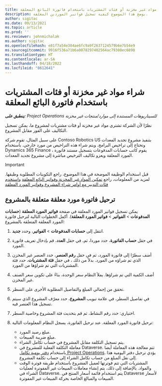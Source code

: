 ```yaml
---
title: شراء مواد غير مخزنة أو فئات المشتريات باستخدام فاتورة البائع المعلقة
description: يوضح هذا الموضوع كيفية تسجيل فواتير الموردين المعلقة.
author: sigitac
ms.date: 09/13/2021
ms.topic: article
ms.prod: ''
ms.reviewer: johnmichalak
ms.author: sigitac
ms.openlocfilehash: e81f7a54e304ae6fc9a9f2637124579b6e7b54e9
ms.sourcegitcommit: 9916f536a71b6a0078297402564ac79308ec6890
ms.translationtype: HT
ms.contentlocale: ar-SA
ms.lasthandoff: 04/18/2022
ms.locfileid: "8612641"
---
```

# <a name="purchase-non-stocked-materials-or-procurement-categories-using-a-pending-vendor-invoice"></a>شراء مواد غير مخزنة أو فئات المشتريات باستخدام فاتورة البائع المعلقة

_**ينطبق على:** Project Operations للسيناريوهات المستندة إلى موارد/منتجات غير مخزنة‬_

نظرًا لأن الشركة تشتري مواد غير مخزنة أو فئات مشتريات لمشروع ما، يمكن تسجيل التكاليف على الفور مقابل المشروع. 

على سبيل المثال، تقوم شركة Contoso Robotics US بتنفيذ مشروع تجديد المعدات وتحتاج إلى تراخيص البرامج. ويتم شراء هذه التراخيص من مورد خارجي.  باستخدام Dynamics 365 Finance ، يقوم كاتب حسابات المدفوعات بتسجيل مستند فاتورة المورد المعلقة ويعزو تكاليف الترخيص مباشرة إلى مشروع تجديد المعدات. 

> [!IMPORTANT]
> قبل استخدام الوظيفة الموضحة في هذا الموضوع، راجع التكوينات المطلوبة وطبقها. لمزيد من المعلومات، راجع [تمكين المواد غير المخزنة وفواتير البائع المعلقة](configure-materials-nonstocked.md) و[استخدم فئات التدبير مع أوامر شراء المشروع وفواتير المورد المعلقة](configure-procurement-categories.md)

## <a name="post-a-project-related-pending-vendor-invoice"></a>ترحيل فاتورة مورد معلقة متعلقة بالمشروع 

يمكن تسجيل فواتير المورد المعلقة في صفحة **فواتير المورد المعلقة** (**حسابات المدفوعات** > **الفواتير** > **فواتير المورد المعلقة**). أكمل الخطوات التالية لترحيل فاتورة المورد المعلقة المتعلقة بالمشروع:

1. انتقل إلى **حسابات المدفوعات** > **الفواتير**، وحدد **جديد**. 
1. في حقل **حساب الفاتورة**، حدد موردا، ثم، في حقل **العدد**، قم بإدخال تعريف فاتورة المورد.
1. أضف سطرًا إلى فاتورة المورد، ثم في حقل **رقم العنصر**، حدد العنصر غير المخزن الذي تم شراؤه من المورد. بدلاً من ذلك ، في حقل **فئة المشتريات**، حدد فئة المشتريات التي تم شراؤها من المورد.   
1. أضف الكمية التي تم شراؤها. يملأ النظام سعر الوحدة، بناءً على تكوين سعر الصنف غير المخزن. 
1. تحقق من إجمالي المبلغ والتفاصيل المطلوبة الأخرى على السطر.
1. في تفاصيل السطر، في علامة تبويب **المشروع**، حدد معرّف المشروع الذي سيتم تسجيل هذا العنصر فيه.
1. اختياري: حدد رقم النشاط، ثم قم بتحديث فئة المشروع وخاصية السطر.
1. ترحيل فاتورة المورد المعلقة. عند ترحيل الفاتورة، يسجل النظام المعلومات التالية:
    
    - مبلغ رصيد المورد.
    - مبلغ ضريبة المبيعات.
    - يتم تسجيل التكلفة مقابل المشروع في حساب تكامل الشراء.
    - معاملة التكلفة الفعلية للمشروع في Dataverse.  تتم معالجة هذه المعاملة أيضا باستخدام [دفتر يومية تكامل Project Operations](../project-accounting/project-operations-integration-journal.md). يؤدي ترحيل دفتر اليومية هذا إلى نقل المبلغ من حساب تكامل الشراء إلى حساب تكلفة المشروع. 
    - المشتريات التي تتم فوترتها لعميل المشروع باستخدام طريقة فوترة الوقت والمواد. بالإضافة إلى ذلك، يتم إنشاء معاملات المبيعات غير المفوترة لعمليات الشراء في Dataverse. يتم استخدام قائمة أسعار المنتج في Dataverse لأسعار المبيعات والمبالغ الخاصة بحركة المبيعات غير المفوترة.
